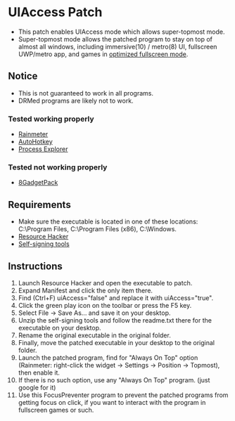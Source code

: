 # UIAccess Patch
* This patch enables UIAccess mode which allows super-topmost mode.
* Super-topmost mode allows the patched program to stay on top of almost all windows, including immersive(10) / metro(8) UI, fullscreen UWP/metro app, and games in [optimized fullscreen mode](https://devblogs.microsoft.com/directx/demystifying-full-screen-optimizations/).

## Notice
* This is not guaranteed to work in all programs.
* DRMed programs are likely not to work.

### Tested working properly
* [Rainmeter](https://www.rainmeter.net/)
* [AutoHotkey](https://www.autohotkey.com/)
* [Process Explorer](https://docs.microsoft.com/en-us/sysinternals/downloads/process-explorer)

### Tested not working properly
* [8GadgetPack](https://8gadgetpack.net/)

## Requirements
* Make sure the executable is located in one of these locations: C:\Program Files, C:\Program Files (x86), C:\Windows.
* [Resource Hacker](http://www.angusj.com/resourcehacker/)
* [Self-signing tools](https://github.com/Ingan121/files/raw/master/SelfSignTool.zip)
 
## Instructions
1. Launch Resource Hacker and open the executable to patch.
2. Expand Manifest and click the only item there.
3. Find (Ctrl+F) uiAccess="false" and replace it with uiAccess="true".
4. Click the green play icon on the toolbar or press the F5 key.
5. Select File → Save As... and save it on your desktop.
6. Unzip the self-signing tools and follow the readme.txt there for the executable on your desktop.
7. Rename the original executable in the original folder.
8. Finally, move the patched executable in your desktop to the original folder.
9. Launch the patched program, find for "Always On Top" option (Rainmeter: right-click the widget → Settings → Position → Topmost), then enable it.
10. If there is no such option, use any "Always On Top" program. (just google for it)
11. Use this FocusPreventer program to prevent the patched programs from getting focus on click, if you want to interact with the program in fullscreen games or such.
